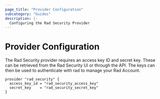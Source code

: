 ```yaml
---
page_title: "Provider Configuration"
subcategory: "Guides"
description: |-
  Configuring the Rad Security Provider
---
```


# Provider Configuration

The Rad Security provider requires an access key ID and secret key. These can be retrieved from the Rad Security UI or through the API. The keys can then be used to authenticate with rad to manage your Rad Account.

```hcl
provider "rad_security" {
  access_key_id = "rad_security_access_key"
  secret_key    = "rad_security_secret_key"
}
```
